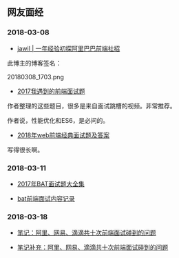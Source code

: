 ## 网友面经



### 2018-03-08

- [jawil | 一年经验初探阿里巴巴前端社招](https://github.com/jawil/blog/issues/22)


此博主的博客签名：

20180308_1703.png


- [2017我遇到的前端面试题](https://blog.dunizb.com//2017/09/08/interview-questions-2017/)

作者整理的这些题目，很多是来自面试跳槽的视频。非常推荐。

作者说，性能优化和ES6，是必问的。



- [2018年web前端经典面试题及答案](https://www.cnblogs.com/wdlhao/p/8290436.html)

写得很长啊。


### 2018-03-11

- [2017年BAT面试题大全集](http://www.bijishequ.com/detail/421600?p=)

- [bat前端面试内容记录](https://www.jianshu.com/p/d94d5290328c)



### 2018-03-18

- [笔记：阿里、网易、滴滴共十次前端面试碰到的问题](https://zhoukekestar.github.io/notes/2017/06/07/interview-answers.html)

- [笔记补充：阿里、网易、滴滴共十次前端面试碰到的问题](https://zhoukekestar.github.io/notes/2017/07/06/interview-answers.html)



